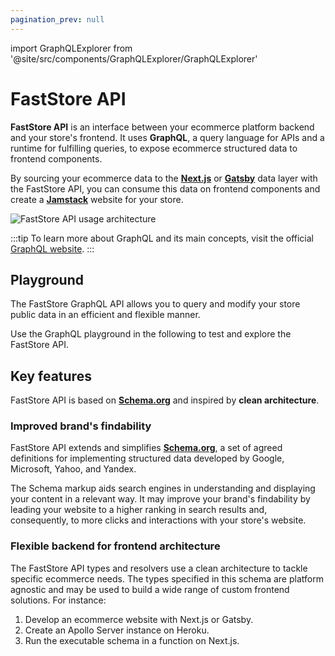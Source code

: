 ```yaml
---
pagination_prev: null
---
```


import GraphQLExplorer from '@site/src/components/GraphQLExplorer/GraphQLExplorer'

# FastStore API

**FastStore API** is an interface between your ecommerce platform backend and your store's frontend. It uses **GraphQL**, a query language for APIs and a runtime for fulfilling queries, to expose ecommerce structured data to frontend components.

By sourcing your ecommerce data to the [**Next.js**](https://nextjs.org/) or [**Gatsby**](https://www.gatsbyjs.com/) data layer with the FastStore API, you can consume this data on frontend components and create a [**Jamstack**](https://jamstack.org/) website for your store.

![FastStore API usage architecture](https://vtexhelp.vtexassets.com/assets/docs/src/faststoreAPI___4e82430a6df309d9ed2cc9f88450a15d.png)

:::tip
To learn more about GraphQL and its main concepts, visit the official [GraphQL website](https://graphql.org/).
:::

## Playground

The FastStore GraphQL API allows you to query and modify your store public data in an efficient and flexible manner. 

Use the GraphQL playground in the following to test and explore the FastStore API.

<GraphQLExplorer/>

## Key features

FastStore API is based on [**Schema.org**](https://schema.org/) and inspired by **clean architecture**. 

### Improved brand's findability 

FastStore API extends and simplifies [**Schema.org**](https://schema.org/), a set of agreed definitions for implementing structured data developed by Google, Microsoft, Yahoo, and Yandex.

The Schema markup aids search engines in understanding and displaying your content in a relevant way. It may improve your brand's findability by leading your website to a higher ranking in search results and, consequently, to more clicks and interactions with your store's website. 

### Flexible backend for frontend architecture

The FastStore API types and resolvers use a clean architecture to tackle specific ecommerce needs. The types specified in this schema are platform agnostic and may be used to build a wide range of custom frontend solutions. For instance:

1. Develop an ecommerce website with Next.js or Gatsby.
2. Create an Apollo Server instance on Heroku.
3. Run the executable schema in a function on Next.js.
